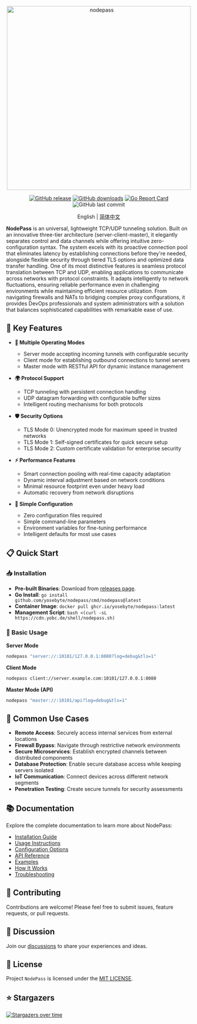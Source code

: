 <div align="center">
  <img src="https://cdn.yobc.de/assets/np-poster.png" alt="nodepass" width="500">

[![GitHub release](https://img.shields.io/github/v/release/yosebyte/nodepass)](https://github.com/yosebyte/nodepass/releases)
[![GitHub downloads](https://img.shields.io/github/downloads/yosebyte/nodepass/total.svg)](https://github.com/yosebyte/nodepass/releases)
[![Go Report Card](https://goreportcard.com/badge/github.com/yosebyte/nodepass)](https://goreportcard.com/report/github.com/yosebyte/nodepass)
![GitHub last commit](https://img.shields.io/github/last-commit/yosebyte/nodepass)

English | [简体中文](README_zh.md)
</div>

**NodePass** is an universal, lightweight TCP/UDP tunneling solution. Built on an innovative three-tier architecture (server-client-master), it elegantly separates control and data channels while offering intuitive zero-configuration syntax. The system excels with its proactive connection pool that eliminates latency by establishing connections before they're needed, alongside flexible security through tiered TLS options and optimized data transfer handling. One of its most distinctive features is seamless protocol translation between TCP and UDP, enabling applications to communicate across networks with protocol constraints. It adapts intelligently to network fluctuations, ensuring reliable performance even in challenging environments while maintaining efficient resource utilization. From navigating firewalls and NATs to bridging complex proxy configurations, it provides DevOps professionals and system administrators with a solution that balances sophisticated capabilities with remarkable ease of use.

## 💎 Key Features

- **🔀 Multiple Operating Modes**
  - Server mode accepting incoming tunnels with configurable security
  - Client mode for establishing outbound connections to tunnel servers
  - Master mode with RESTful API for dynamic instance management

- **🌍 Protocol Support**
  - TCP tunneling with persistent connection handling
  - UDP datagram forwarding with configurable buffer sizes
  - Intelligent routing mechanisms for both protocols

- **🛡️ Security Options**
  - TLS Mode 0: Unencrypted mode for maximum speed in trusted networks
  - TLS Mode 1: Self-signed certificates for quick secure setup
  - TLS Mode 2: Custom certificate validation for enterprise security

- **⚡ Performance Features**
  - Smart connection pooling with real-time capacity adaptation
  - Dynamic interval adjustment based on network conditions
  - Minimal resource footprint even under heavy load
  - Automatic recovery from network disruptions

- **🧰 Simple Configuration**
  - Zero configuration files required
  - Simple command-line parameters
  - Environment variables for fine-tuning performance
  - Intelligent defaults for most use cases

## 📋 Quick Start

### 📥 Installation

- **Pre-built Binaries**: Download from [releases page](https://github.com/yosebyte/nodepass/releases).
- **Go Install**: `go install github.com/yosebyte/nodepass/cmd/nodepass@latest`
- **Container Image**: `docker pull ghcr.io/yosebyte/nodepass:latest`
- **Management Script**: `bash <(curl -sL https://cdn.yobc.de/shell/nodepass.sh)`

### 🚀 Basic Usage

**Server Mode**
```bash
nodepass "server://:10101/127.0.0.1:8080?log=debug&tls=1"
```

**Client Mode**
```bash
nodepass client://server.example.com:10101/127.0.0.1:8080
```

**Master Mode (API)**
```bash
nodepass "master://:10101/api?log=debug&tls=1"
```

## 🔧 Common Use Cases

- **Remote Access**: Securely access internal services from external locations
- **Firewall Bypass**: Navigate through restrictive network environments
- **Secure Microservices**: Establish encrypted channels between distributed components
- **Database Protection**: Enable secure database access while keeping servers isolated
- **IoT Communication**: Connect devices across different network segments
- **Penetration Testing**: Create secure tunnels for security assessments

## 📚 Documentation

Explore the complete documentation to learn more about NodePass:

- [Installation Guide](/docs/en/installation.md)
- [Usage Instructions](/docs/en/usage.md)
- [Configuration Options](/docs/en/configuration.md)
- [API Reference](/docs/en/api.md)
- [Examples](/docs/en/examples.md)
- [How It Works](/docs/en/how-it-works.md)
- [Troubleshooting](/docs/en/troubleshooting.md)

## 👥 Contributing

Contributions are welcome! Please feel free to submit issues, feature requests, or pull requests.

## 💬 Discussion

Join our [discussions](https://github.com/yosebyte/nodepass/discussions) to share your experiences and ideas.

## 📄 License

Project `NodePass` is licensed under the [MIT LICENSE](LICENSE).

## ⭐ Stargazers

[![Stargazers over time](https://starchart.cc/yosebyte/nodepass.svg?variant=adaptive)](https://starchart.cc/yosebyte/nodepass)
